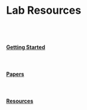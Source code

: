 # Lab Resources

<br>
<br>



#### [Getting Started](/GetStarted)
<br>


#### [Papers](/Papers)
<br>


#### [Resources](/Resources)
<br>






<br>
<br>
<br>
<br>
<br>
<br>

